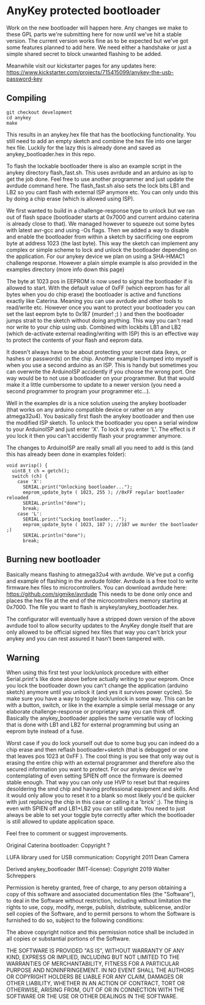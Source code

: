 # AnyKey protected bootloader

Work on the new bootloader will happen here. Any changes we make to these GPL parts we're submitting here for now until we've hit a stable
version. The current version works fine as to be expected but we've got some features planned to add here.
We need either a handshake or just a simple shared secret to block unwanted flashing to be added.

Meanwhile visit our kickstarter pages for any updates here:
https://www.kickstarter.com/projects/715415099/anykey-the-usb-password-key


## Compiling 

```
git checkout development
cd anykey
make
```
This results in an anykey.hex file that has the bootlocking functionality.
You still need to add an empty sketch and combine the hex file into one larger hex file. 
Luckily for the lazy this is already done and saved as anykey_bootloader.hex in this repo.

To flash the lockable bootloader there is also an example script in the anykey directory flash_fast.sh.
This uses avrdude and an arduino as isp to get the job done. Feel free to use another programmer and just update the avrdude command here.
The flash_fast.sh also sets the lock bits LB1 and LB2 so you cant flash with external ISP anymore etc. You can only undo this by doing a chip
erase (which is allowed using ISP).

We first wanted to build in a challenge-response type to unlock but we ran out of flash space (bootloader starts at 0x7000 and 
current arduino caterina is already close to that). We managed however to squeeze out some bytes with latest avr-gcc and using -Os flags.
Then we added a way to disable and enable the bootloader from within a sketch by sacrificing one eeprom byte at address 1023 (the last byte).
This way the sketch can implement any complex or simple scheme to lock and unlock the bootloader depending on the application.
For our anykey device we plan on using a SHA-HMAC1 challenge response. However a plain simple example is also provided in the examples directory (more info down this page)

The byte at 1023 pos in EEPROM is now used to signal the bootloader if is allowed to start.
With the default value of 0xFF (which eeprom has for all bytes when you do chip erase) the bootloader is active and functions
exactly like Caterina. Meaning you can use avrdude and other tools to read/write etc.
However once you want to protect your bootloader you can set the last eeprom byte to 0x187 (murder! ;) ) and then the bootloader
jumps strait to the sketch without doing anything. This way you can't read nor write to your chip using usb.
Combined with lockbits LB1 and LB2 (which de-activate external reading/writing with ISP) this is an effective way to protect the contents
of your flash and eeprom data.

It doesn't always have to be about protecting your secret data (keys, or hashes or passwords) on the chip.
Another example I bumped into myself is when you use a second arduino as an ISP. This is handy but sometimes you can
overwrite the ArduinoISP accidently if you choose the wrong port. One way would be to not use a bootloader on your programmer.
But that would make it a little cumbersome to update to a newer version (you need a second programmer to program your programmer etc...).

Well in the examples dir is a nice solution useing the anykey bootloader (that works on any arduino compatible device or rather on any
atmega32u4). You basically first flash the anykey bootloader and then use the modified ISP sketch.
To unlock the bootloader you open a serial window to your ArduinoISP and just enter 'X'. To lock it you enter 'L'.
The effect is if you lock it then you can't accidently flash your programmer anymore.

The changes to ArduinoISP are really small all you need to add is this (and this has already been done in examples folder):
```
void avrisp() {
  uint8_t ch = getch();
  switch (ch) {
    case 'X':
      SERIAL.print("Unlocking bootloader...");
      eeprom_update_byte ( 1023, 255 ); //0xFF regular bootloader reloaded
      SERIAL.println("done");
      break;
    case 'L':
      SERIAL.print("Locking bootloader...");
      eeprom_update_byte ( 1023, 187 ); //187 we murder the bootloader ;)
      SERIAL.println("done");
      break;
```

## Burning new bootloader
Basically means flashing to atmega32u4 with avrdude. We've put a config and example of flashing in the avrdude folder. 
Avrdude is a free tool to write firmware.hex files to microcontrollers.
You can download avrdude here: https://github.com/sigmike/avrdude
This needs to be done only once and places the hex file at the end of the microcontrollers memory starting at 0x7000.
The file you want to flash is anykey/anykey_bootloader.hex.

The configurator will eventually have a stripped down version of the above avrdude tool to allow security updates to the AnyKey dongle itself that are only
allowed to be official signed hex files that way you can't brick your anykey and you can rest assured it hasn't been tampered with.

## Warning
When using this first test your lock/unlock procedure with either Serial.print's like done above before actually writing to your eeprom. 
Once you lock the bootloader down you can't change the application (arduino sketch) anymore until you unlock it (and yes it survives power cycles). 
So make sure you have a way to toggle lock/unlock in some way. This can be with a button, switch, or like in the example a simple serial message or 
any elaborate challenge-response or proprietary way you can think off. Basically the anykey_bootloader applies the same versatile way of locking that is done
with LB1 and LB2 for external programming but using an eeprom byte instead of a fuse.

Worst case if you do lock yourself out due to some bug you can indeed do a chip erase and then reflash bootloader+sketch (that is debugged 
or one that leaves pos 1023 at 0xFF ). The cool thing is you see that only way out is erasing the entire chip with an external programmer 
and therefore also the secured information you want to protect. For our anykey device we're contemplating of even setting SPIEN off once the
firmware is deemed stable enough. That way you can only use HVP to reset but that requires desoldering the smd chip and having professional equipment and
skills. And it would only allow you to reset it to a blank so most likely you'd be quicker with just replacing the chip in this case or calling it a 'brick' ;).
The thing is even with SPIEN off and LB1+LB2 you can still update. You need to just always be able to set your toggle byte correctly after which the bootloader is still
allowed to update application space.

Feel free to comment or suggest improvements.

Original Caterina bootloader:
Copyright ?

LUFA library used for USB communication:
Copyright 2011  Dean Camera

Derived anykey_bootloader (MIT-license):
Copyright 2019 Walter Schreppers

Permission is hereby granted, free of charge, to any person obtaining a copy of this software and associated documentation files (the "Software"), to deal in the Software without restriction, including without limitation the rights to use, copy, modify, merge, publish, distribute, sublicense, and/or sell copies of the Software, and to permit persons to whom the Software is furnished to do so, subject to the following conditions:

The above copyright notice and this permission notice shall be included in all copies or substantial portions of the Software.

THE SOFTWARE IS PROVIDED "AS IS", WITHOUT WARRANTY OF ANY KIND, EXPRESS OR IMPLIED, INCLUDING BUT NOT LIMITED TO THE WARRANTIES OF MERCHANTABILITY, FITNESS FOR A PARTICULAR PURPOSE AND NONINFRINGEMENT. IN NO EVENT SHALL THE AUTHORS OR COPYRIGHT HOLDERS BE LIABLE FOR ANY CLAIM, DAMAGES OR OTHER LIABILITY, WHETHER IN AN ACTION OF CONTRACT, TORT OR OTHERWISE, ARISING FROM, OUT OF OR IN CONNECTION WITH THE SOFTWARE OR THE USE OR OTHER DEALINGS IN THE SOFTWARE.

